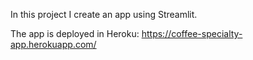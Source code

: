 In this project I create an app using Streamlit.

The app is deployed in Heroku: https://coffee-specialty-app.herokuapp.com/